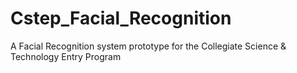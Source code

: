 # Cstep_Facial_Recognition
A Facial Recognition system prototype for the Collegiate Science &amp; Technology Entry Program
